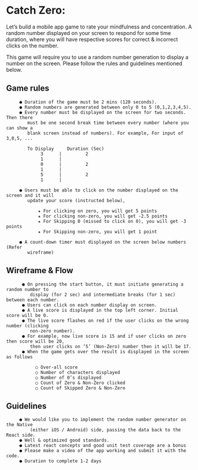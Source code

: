 
# Catch Zero:

Let’s build a mobile app game to rate your mindfulness and concentration. A random
number displayed on your screen to respond for some time duration, where you will
have respective scores for correct & incorrect clicks on the number.

This game will require you to use a random number generation to display a number on
the screen. Please follow the rules and guidelines mentioned below.

## Game rules

```
     ● Duration of the game must be 2 mins (120 seconds).
     ● Random numbers are generated between only 0 to 5 (0,1,2,3,4,5).
     ● Every number must be displayed on the screen for two seconds. Then there
        must be one second break time between every number (where you can show a
        blank screen instead of numbers). For example, For input of 3,0,5, ...
```
```
        To Display     Duration (Sec)
             3      |         2
             1      |
             0      |         2
             1      |
             5      |         2
             1      |               
```
```
     ● Users must be able to click on the number displayed on the screen and it will
        update your score (instructed below),
```
```
            ★ For clicking on zero, you will get 5 points
            ★ For clicking non-zero, you will get -2.5 points
            ★ For Skipping 0 (missed to click on 0), you will get -3 points
            ★ For Skipping non-zero, you will get 1 point
```
```
     ● A count-down timer must displayed on the screen below numbers (Refer
        wireframe)
```

## Wireframe & Flow


```
      ● On pressing the start button, it must initiate generating a random number to
         display (for 2 sec) and intermediate breaks (for 1 sec) between each number.
      ● Users can click on each number display on screen.
      ● A live score is displayed in the top left corner. Initial score will be 0.
      ● The live score flashes on red if the user clicks on the wrong number (clicking
         non-zero number).
      ● For example, now live score is 15 and if user clicks on zero then score will be 20,
         then user clicks on ‘5’ (Non-Zero) number then it will be 17.
      ● When the game gets over the result is displayed in the screen as follows
```
```
           ○ Over-all score
           ○ Number of characters displayed
           ○ Number of 0’s displayed
           ○ Count of Zero & Non-Zero clicked
           ○ Count of Skipped Zero & Non-Zero
```

## Guidelines

```
     ● We would like you to implement the random number generator on the Native
         (either iOS / Android) side, passing the data back to the React side.
     ● Well & optimized good standards.
     ● Latest react concepts and good unit test coverage are a bonus
     ● Please make a video of the app working and submit it with the code.
     ● Duration to complete 1-2 days
```
